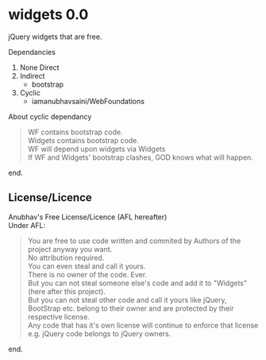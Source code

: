 widgets 0.0
===========

jQuery widgets that are free. 

Dependancies  
<ol>
<li>None Direct</li>
<li>Indirect<ul><li>bootstrap</li></ul></li>
<li>Cyclic<ul><li>iamanubhavsaini/WebFoundations</li></ul></li></ol>

About cyclic dependancy  
>WF contains bootstrap code.   
>Widgets contains bootstrap code.    
>WF will depend upon widgets via Widgets    
>If WF and Widgets' bootstrap clashes, GOD knows what will happen.    
  
end.

License/Licence
---------------
Anubhav's Free License/Licence (AFL hereafter)  
Under AFL:  
>You are free to use code written and commited by Authors of the project anyway you want.  
>No attribution required.  
>You can even steal and call it yours.  
>There is no owner of the code. Ever.  
>But you can not steal someone else's code and add it to "Widgets" (here after this project).  
>But you can not steal other code and call it yours like jQuery, BootStrap etc. belong to their owner and are protected by their respective license.  
>Any code that has it's own license will continue to enforce that license e.g. jQuery code belongs to jQuery owners.  


end.

